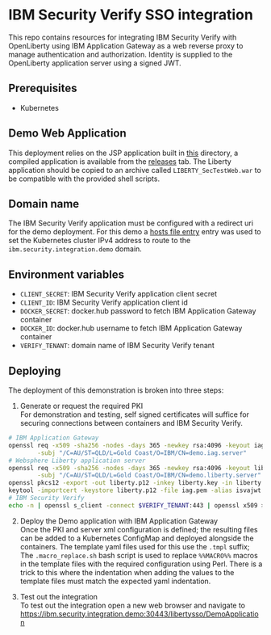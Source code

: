 # IBM Security Verify SSO integration
This repo contains resources for integrating IBM Security Verify with OpenLiberty using IBM Application Gateway as a web 
reverse proxy to manage authentication and authorization. Identity is supplied to the OpenLiberty application server using 
a signed JWT.


## Prerequisites
* Kubernetes


## Demo Web Application
This deployment relies on the JSP application built in [this](../demo_app) directory, a compiled application is available 
from the [releases](https://github.com/IBM-Security/ibm-security-integrations/releases) tab. The Liberty application 
should be copied to an archive called `LIBERTY_SecTestWeb.war` to be compatible with the provided shell scripts.


## Domain name
The IBM Security Verify application must be configured with a redirect uri for the demo deployment. For this demo a [hosts 
file entry](https://en.wikipedia.org/wiki/Hosts_(file)) entry was used to set the Kubernetes cluster IPv4 address to route to
the `ibm.security.integration.demo` domain.


## Environment variables
- `CLIENT_SECRET`: IBM Security Verify application client secret
- `CLIENT_ID`: IBM Security Verify application client id
- `DOCKER_SECRET`: docker.hub password to fetch IBM Application Gateway container
- `DOCKER_ID`: docker.hub username to fetch IBM Application Gateway container
- `VERIFY_TENANT`: domain name of IBM Security Verify tenant


## Deploying
The deployment of this demonstration is broken into three steps:
1. Generate or request the required PKI\
For demonstration and testing, self signed certificates will suffice for securing connections between containers and IBM 
Security Verify.


```BASH
# IBM Application Gateway
openssl req -x509 -sha256 -nodes -days 365 -newkey rsa:4096 -keyout iag.key -out iag.pem \
        -subj "/C=AU/ST=QLD/L=Gold Coast/O=IBM/CN=demo.iag.server"
# Websphere Liberty application server
openssl req -x509 -sha256 -nodes -days 365 -newkey rsa:4096 -keyout liberty.key -out liberty.pem \
        -subj "/C=AU/ST=QLD/L=Gold Coast/O=IBM/CN=demo.liberty.server"
openssl pkcs12 -export -out liberty.p12 -inkey liberty.key -in liberty.pem -passout pass:demokeystore
keytool -importcert -keystore liberty.p12 -file iag.pem -alias isvajwt -storepass demokeystore -noprompt
# IBM Security Verify
echo -n | openssl s_client -connect $VERIFY_TENANT:443 | openssl x509 > verify_ca.pem
```

2. Deploy the Demo application with IBM Application Gateway\
Once the PKI and server xml configuration is defined; the resulting files can be added to a Kubernetes ConfigMap and 
deployed alongside the containers. The template yaml files used for this use the `.tmpl` suffix; The `.macro_replace.sh` 
bash script is used to replace `%%MACRO%%` macros in the template files with the required configuration using Perl. 
There is a trick to this where the indentation when adding the values to the template files must match the expected 
yaml indentation.


3. Test out the integration\
To test out the integration open a new web browser and navigate to https://ibm.security.integration.demo:30443/libertysso/DemoApplication
